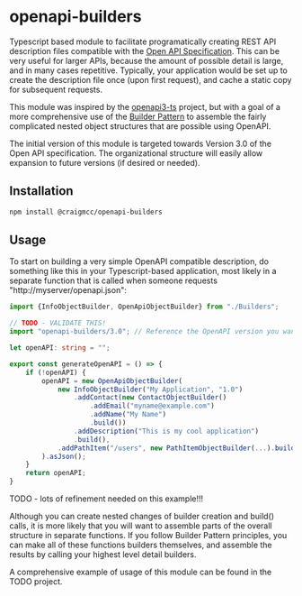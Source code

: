 # openapi-builders

Typescript based module to facilitate programatically creating REST API
description files compatible with the
[Open API Specification](https://github.com/OAI/OpenAPI-Specification).  This
can be very useful for larger APIs, because the amount of possible detail
is large, and in many cases repetitive.  Typically, your application would
be set up to create the description file once (upon first request), and
cache a static copy for subsequent requests.

This module was inspired by the
[openapi3-ts](https://github.com/metadevpro/openapi3-ts)
project, but with a goal of a more comprehensive use of the
[Builder Pattern](https://betterprogramming.pub/lets-look-at-the-builder-pattern-in-typescript-fb9cf202c04d)
to assemble the fairly complicated nested object structures that are
possible using OpenAPI.

The initial version of this module is targeted towards Version 3.0 of
the Open API specification.  The organizational structure will easily
allow expansion to future versions (if desired or needed).

## Installation

```bash
npm install @craigmcc/openapi-builders
```

## Usage

To start on building a very simple OpenAPI compatible description,
do something like this in your Typescript-based application, most
likely in a separate function that is called when someone requests
"http://myserver/openapi.json":

```typescript
import {InfoObjectBuilder, OpenApiObjectBuilder} from "./Builders";

// TODO - VALIDATE THIS!
import "openapi-builders/3.0"; // Reference the OpenAPI version you want

let openAPI: string = "";

export const generateOpenAPI = () => {
    if (!openAPI) {
        openAPI = new OpenApiObjectBuilder(
            new InfoObjectBuilder("My Application", "1.0")
                .addContact(new ContactObjectBuilder()
                    .addEmail("myname@example.com")
                    .addName("My Name")
                    .build())
                .addDescription("This is my cool application")
                .build(),
            .addPathItem("/users", new PathItemObjectBuilder(...).build()
        ).asJson();
    }
    return openAPI;
}
```

TODO - lots of refinement needed on this example!!!

Although you can create nested changes of builder creation and build() calls,
it is more likely that you will want to assemble parts of the overall structure
in separate functions.  If you follow Builder Pattern principles, you can
make all of these functions builders themselves, and assemble the results by
calling your highest level detail builders.

A comprehensive example of usage of this module can be found
in the TODO project.


